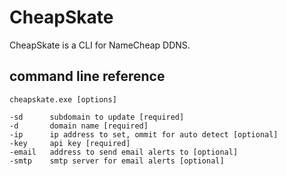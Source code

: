 CheapSkate
=============

CheapSkate is a CLI for NameCheap DDNS.
	
## command line reference

    cheapskate.exe [options]
    
    -sd      subdomain to update [required]
    -d       domain name [required]
    -ip      ip address to set, ommit for auto detect [optional]
    -key     api key [required]
    -email   address to send email alerts to [optional]
    -smtp    smtp server for email alerts [optional]